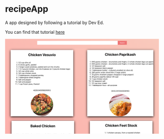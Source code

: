 # recipeApp

A app designed by following a tutorial by Dev Ed. 

You can find that tutorial [here](https://www.youtube.com/watch?v=U9T6YkEDkMo) 

![recipe](screenshots/recipe.png) 
